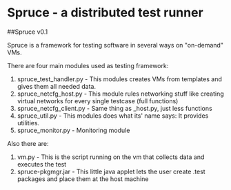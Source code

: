 Spruce - a distributed test runner
========
##Spruce v0.1

Spruce is a framework for testing software in several ways on "on-demand" VMs.

There are four main modules used as testing framework:

1. spruce_test_handler.py - This modules creates VMs from templates and gives them all needed data.
2. spruce_netcfg_host.py - This module rules networking stuff like creating virtual networks for every single testcase (full functions)
3. spruce_netcfg_client.py - Same thing as _host.py, just less functions
4. spruce_util.py - This modules does what its' name says: It provides utilities.
5. spruce_monitor.py - Monitoring module

Also there are:

1. vm.py - This is the script running on the vm that collects data and executes the test
2. spruce-pkgmgr.jar - This little java applet lets the user create .test packages and place them at the host machine
